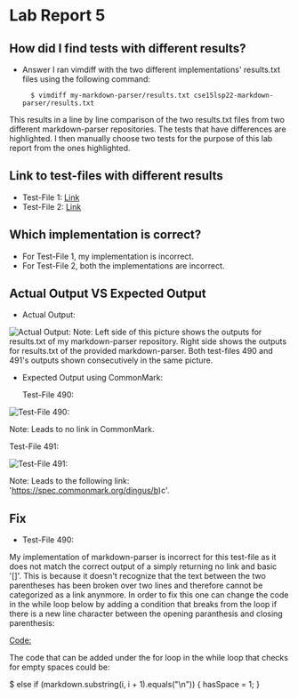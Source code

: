 # Lab Report 5

## How did I find tests with different results?

* Answer 
I ran vimdiff with the two different implementations' results.txt files using the following command:

        $ vimdiff my-markdown-parser/results.txt cse15lsp22-markdown-parser/results.txt
        
This results in a line by line comparison of the two results.txt files from two different markdown-parser repositories. The tests that have differences are highlighted. I then manually choose two tests for the purpose of this lab report from the ones highlighted.

## Link to test-files with different results
 
* Test-File 1: [Link](https://github.com/nidhidhamnani/markdown-parser/blob/main/test-files/490.md)
* Test-File 2: [Link](https://github.com/nidhidhamnani/markdown-parser/blob/main/test-files/491.md)

## Which implementation is correct?

* For Test-File 1, my implementation is incorrect. 
* For Test-File 2, both the implementations are incorrect.

## Actual Output VS Expected Output

* Actual Output:

![Actual Output:](https://jemilparikh.github.io/Cse15L-LabReports/testFilesActualOutput.png)
Note: Left side of this picture shows the outputs for results.txt of my markdown-parser repository. Right side shows the outputs for results.txt of the provided markdown-parser. Both test-files 490 and 491's outputs shown consecutively in the same picture.

* Expected Output using CommonMark: 

  Test-File 490:
  
![Test-File 490:](https://jemilparikh.github.io/Cse15L-LabReports/Screen%20Shot%202022-06-05%20at%2011.32.47%20PM.png)

  Note: Leads to no link in CommonMark.

  Test-File 491:

![Test-File 491:](https://jemilparikh.github.io/Cse15L-LabReports/Screen%20Shot%202022-06-05%20at%2011.33.32%20PM.png)

  Note: Leads to the following link: 'https://spec.commonmark.org/dingus/b)c'.

## Fix

* Test-File 490:

My implementation of markdown-parser is incorrect for this test-file as it does not match the correct output of a simply returning no link and basic '[]'.
This is because it doesn't recognize that the text between the two parentheses has been broken over two lines and therefore cannot be categorized as a link anynmore. In order to fix this one can change the code in the while loop below by adding a condition that breaks from the loop if there is a new line character between the opening paranthesis and closing parenthesis:

[Code:](https://jemilparikh.github.io/Cse15L-LabReports/Screen%20Shot%202022-06-06%20at%2012.18.03%20AM.png)

The code that can be added under the for loop in the while loop that checks for empty spaces could be:

$ else if (markdown.substring(i, i + 1).equals("\n")) {
        hasSpace = 1;
  }

 
 
 
        
        



